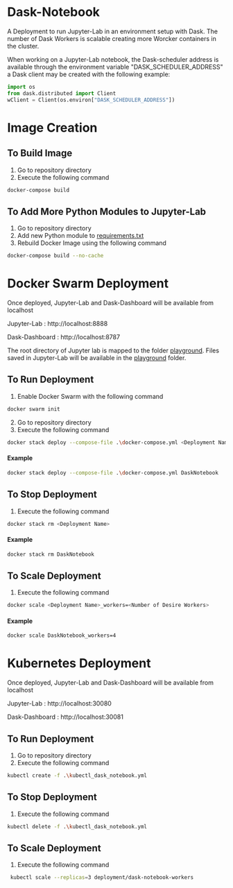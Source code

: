 # Dask-Notebook
A Deployment to run Jupyter-Lab in an environment setup with Dask. The number of Dask Workers is scalable creating more Worcker containers in the cluster.

When working on a Jupyter-Lab notebook, the Dask-scheduler address is available through the environment variable "DASK_SCHEDULER_ADDRESS" a Dask client may be created with the following example:

```python
import os
from dask.distributed import Client
wClient = Client(os.environ["DASK_SCHEDULER_ADDRESS"])
```


# Image Creation
## To Build Image
1. Go to repository directory
2. Execute the following command
```bash
docker-compose build
```
## To Add More Python Modules to Jupyter-Lab
1. Go to repository directory
2. Add new Python module to [requirements.txt](./requirements.txt) 
3. Rebuild Docker Image using the following command 
```bash
docker-compose build --no-cache
 ```

# Docker Swarm Deployment
Once deployed, Jupyter-Lab and Dask-Dashboard will be available from localhost

Jupyter-Lab : http://localhost:8888

Dask-Dashboard : http://localhost:8787

The root directory of Jupyter lab is mapped to the folder [playground](./playground). Files saved in Jupyter-Lab will be available in the [playground](./playground) folder. 

## To Run Deployment
1. Enable Docker Swarm with the following command
```bash
docker swarm init
```
2. Go to repository directory
3. Execute the following command
```bash
docker stack deploy --compose-file .\docker-compose.yml <Deployment Name>
```
#### Example
```bash
docker stack deploy --compose-file .\docker-compose.yml DaskNotebook
```

## To Stop Deployment
1. Execute the following command
```bash
docker stack rm <Deployment Name>
 ```
#### Example
```bash
docker stack rm DaskNotebook
```
 
## To Scale Deployment
1. Execute the following command
```bash
docker scale <Deployment Name>_workers=<Number of Desire Workers>
 ```
#### Example
```bash
docker scale DaskNotebook_workers=4
 ```


# Kubernetes Deployment
Once deployed, Jupyter-Lab and Dask-Dashboard will be available from localhost

Jupyter-Lab : http://localhost:30080

Dask-Dashboard : http://localhost:30081

## To Run Deployment
1. Go to repository directory
2. Execute the following command
```bash
kubectl create -f .\kubectl_dask_notebook.yml
```

## To Stop Deployment
1. Execute the following command
```bash
kubectl delete -f .\kubectl_dask_notebook.yml
 ```
 
## To Scale Deployment
1. Execute the following command
```bash
 kubectl scale --replicas=3 deployment/dask-notebook-workers
 ```
